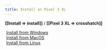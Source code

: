 ```yaml
---
title: Install on Pixel 3 XL
---
```


<strong>[[Install => install]]</strong> / <strong>[[Pixel 3 XL => crosshatch]]</strong>

<div class="gallery" markdown=0>
  <div class="cell square">
    <a href="windows"><img class="filter-grey" src="{{ '/assets/images/icons/windows.svg' | relative_url }}" alt=""></a>
    <a style="margin-top: 0.5rem" class="btn" href="windows">Install from Windows</a>
  </div>
  <div class="cell square">
    <a href="mac"><img class="filter-grey" src="{{ '/assets/images/icons/apple.svg' | relative_url }}" alt=""></a>
    <a style="margin-top: 0.5rem" class="btn" href="mac">Install from MacOS</a>
  </div>
  <div class="cell square">
    <a href="linux"><img class="filter-grey" src="{{ '/assets/images/icons/linux.svg' | relative_url }}" alt=""></a>
    <a style="margin-top: 0.5rem" class="btn" href="linux">Install from Linux</a>
  </div>
</div>
